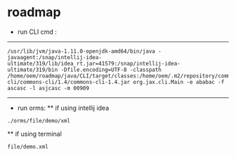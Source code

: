 # roadmap

* run CLI cmd : 
---
```
/usr/lib/jvm/java-1.11.0-openjdk-amd64/bin/java -javaagent:/snap/intellij-idea-ultimate/319/lib/idea_rt.jar=41579:/snap/intellij-idea-ultimate/319/bin -Dfile.encoding=UTF-8 -classpath /home/oem/roadmap/java/CLI/target/classes:/home/oem/.m2/repository/commons-cli/commons-cli/1.4/commons-cli-1.4.jar org.jax.cli.Main -e ababac -f ascasc -l asjcasc -m 00909
```
---
* run orms:
** if using intellij idea 
```
./orms/file/demo/xml
```
** if using terminal 
```
file/demo.xml
```